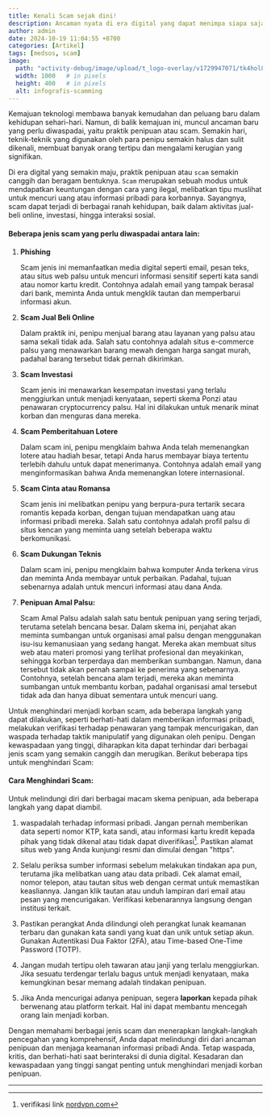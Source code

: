 ```yaml
---
title: Kenali Scam sejak dini!
description: Ancaman nyata di era digital yang dapat menimpa siapa saja. Namun, dengan kewaspadaan, pengetahuan, dan kehati-hatian, Anda dapat mencegah diri Anda menjadi korban.
author: admin
date: 2024-10-19 11:04:55 +0700
categories: [Artikel]
tags: [medsos, scam]
image:
  path: "activity-debug/image/upload/t_logo-overlay/v1729947071/tk4hol8luxd9ebifsrql.png"
  width: 1000   # in pixels
  height: 400   # in pixels
  alt: infografis-scamming
---
```


Kemajuan teknologi membawa banyak kemudahan dan peluang baru dalam kehidupan sehari-hari. Namun, di balik kemajuan ini, muncul ancaman baru yang perlu diwaspadai, yaitu praktik penipuan atau scam. Semakin hari, teknik-teknik yang digunakan oleh para penipu semakin halus dan sulit dikenali, membuat banyak orang tertipu dan mengalami kerugian yang signifikan. 

Di era digital yang semakin maju, praktik penipuan atau `scam` semakin canggih dan beragam bentuknya. `Scam` merupakan sebuah modus untuk mendapatkan keuntungan dengan cara yang ilegal, melibatkan tipu muslihat untuk mencuri uang atau informasi pribadi para korbannya. Sayangnya, scam dapat terjadi di berbagai ranah kehidupan, baik dalam aktivitas jual-beli online, investasi, hingga interaksi sosial.

#### Beberapa jenis scam yang perlu diwaspadai antara lain:

1. **Phishing**

   Scam jenis ini memanfaatkan media digital seperti email, pesan teks, atau situs web palsu untuk mencuri informasi sensitif seperti kata sandi atau nomor kartu kredit. Contohnya adalah email yang tampak berasal dari bank, meminta Anda untuk mengklik tautan dan memperbarui informasi akun.

2. **Scam Jual Beli Online**

   Dalam praktik ini, penipu menjual barang atau layanan yang palsu atau sama sekali tidak ada. Salah satu contohnya adalah situs e-commerce palsu yang menawarkan barang mewah dengan harga sangat murah, padahal barang tersebut tidak pernah dikirimkan.

3. **Scam Investasi**

   Scam jenis ini menawarkan kesempatan investasi yang terlalu menggiurkan untuk menjadi kenyataan, seperti skema Ponzi atau penawaran cryptocurrency palsu. Hal ini dilakukan untuk menarik minat korban dan menguras dana mereka.

5. **Scam Pemberitahuan Lotere**

   Dalam scam ini, penipu mengklaim bahwa Anda telah memenangkan lotere atau hadiah besar, tetapi Anda harus membayar biaya tertentu terlebih dahulu untuk dapat menerimanya. Contohnya adalah email yang menginformasikan bahwa Anda memenangkan lotere internasional.

6. **Scam Cinta atau Romansa**

   Scam jenis ini melibatkan penipu yang berpura-pura tertarik secara romantis kepada korban, dengan tujuan mendapatkan uang atau informasi pribadi mereka. Salah satu contohnya adalah profil palsu di situs kencan yang meminta uang setelah beberapa waktu berkomunikasi.

7. **Scam Dukungan Teknis**

   Dalam scam ini, penipu mengklaim bahwa komputer Anda terkena virus dan meminta Anda membayar untuk perbaikan. Padahal, tujuan sebenarnya adalah untuk mencuri informasi atau dana Anda.

8. **Penipuan Amal Palsu:** 

   Scam Amal Palsu adalah salah satu bentuk penipuan yang sering terjadi, terutama setelah bencana besar. Dalam skema ini, penjahat akan meminta sumbangan untuk organisasi amal palsu dengan menggunakan isu-isu kemanusiaan yang sedang hangat. Mereka akan membuat situs web atau materi promosi yang terlihat profesional dan meyakinkan, sehingga korban terperdaya dan memberikan sumbangan. Namun, dana tersebut tidak akan pernah sampai ke penerima yang sebenarnya. Contohnya, setelah bencana alam terjadi, mereka akan meminta sumbangan untuk membantu korban, padahal organisasi amal tersebut tidak ada dan hanya dibuat sementara untuk mencuri uang.

Untuk menghindari menjadi korban scam, ada beberapa langkah yang dapat dilakukan, seperti berhati-hati dalam memberikan informasi pribadi, melakukan verifikasi terhadap penawaran yang tampak mencurigakan, dan waspada terhadap taktik manipulatif yang digunakan oleh penipu. Dengan kewaspadaan yang tinggi, diharapkan kita dapat terhindar dari berbagai jenis scam yang semakin canggih dan merugikan. Berikut beberapa tips untuk menghindari Scam:

#### Cara Menghindari Scam: 

Untuk melindungi diri dari berbagai macam skema penipuan, ada beberapa langkah yang dapat diambil. 
1. waspadalah terhadap informasi pribadi. Jangan pernah memberikan data seperti nomor KTP, kata sandi, atau informasi kartu kredit kepada pihak yang tidak dikenal atau tidak dapat diverifikasi[^1]. Pastikan alamat situs web yang Anda kunjungi resmi dan dimulai dengan "https".  

2. Selalu periksa sumber informasi sebelum melakukan tindakan apa pun, terutama jika melibatkan uang atau data pribadi. Cek alamat email, nomor telepon, atau tautan situs web dengan cermat untuk memastikan keasliannya. Jangan klik tautan atau unduh lampiran dari email atau pesan yang mencurigakan. Verifikasi kebenarannya langsung dengan institusi terkait. 

3. Pastikan perangkat Anda dilindungi oleh perangkat lunak keamanan terbaru dan gunakan kata sandi yang kuat dan unik untuk setiap akun. Gunakan Autentikasi Dua Faktor (2FA), atau  Time-based One-Time Password (TOTP).

4. Jangan mudah tertipu oleh tawaran atau janji yang terlalu menggiurkan. Jika sesuatu terdengar terlalu bagus untuk menjadi kenyataan, maka kemungkinan besar memang adalah tindakan penipuan. 

5. Jika Anda mencurigai adanya penipuan, segera **laporkan** kepada pihak berwenang atau platform terkait. Hal ini dapat membantu mencegah orang lain menjadi korban.

Dengan memahami berbagai jenis scam dan menerapkan langkah-langkah pencegahan yang komprehensif, Anda dapat melindungi diri dari ancaman penipuan dan menjaga keamanan informasi pribadi Anda. Tetap waspada, kritis, dan berhati-hati saat berinteraksi di dunia digital. Kesadaran dan kewaspadaan yang tinggi sangat penting untuk menghindari menjadi korban penipuan.

---
[^1]: verifikasi link [nordvpn.com](https://nordvpn.com/id/link-checker/)